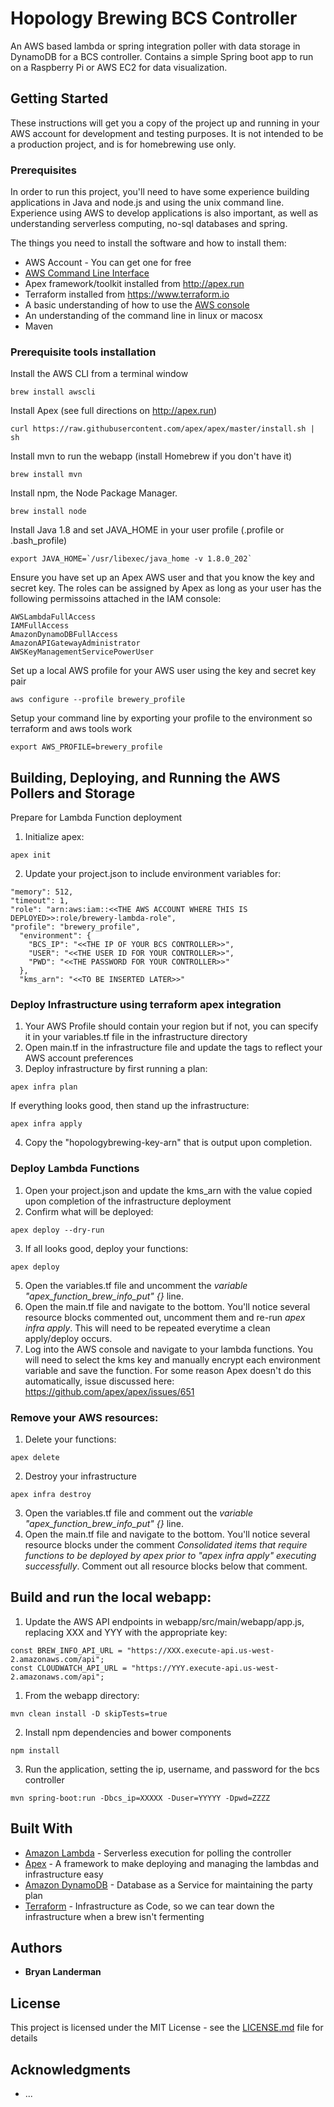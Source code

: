 # Hopology Brewing BCS Controller

An AWS based lambda or spring integration poller with data storage in DynamoDB for a BCS controller.  Contains a simple Spring boot app to run on a Raspberry Pi or AWS EC2 for data visualization.

## Getting Started

These instructions will get you a copy of the project up and running in your AWS account for development and testing purposes. It is not intended to be a production project, and is for homebrewing use only.

### Prerequisites

In order to run this project, you'll need to have some experience building applications in Java and node.js and using the unix command line. Experience using AWS to develop applications is also important, as well as understanding serverless computing, no-sql databases and spring.
    
The things you need to install the software and how to install them:

*  AWS Account - You can get one for free
*  [AWS Command Line Interface](https://aws.amazon.com/cli/)
*  Apex framework/toolkit installed from http://apex.run
*  Terraform installed from https://www.terraform.io
*  A basic understanding of how to use the [AWS console](http://console.aws.amazon.com)
*  An understanding of the command line in linux or macosx
*  Maven

### Prerequisite tools installation
Install the AWS CLI from a terminal window

```
brew install awscli
```

Install Apex (see full directions on http://apex.run)

```
curl https://raw.githubusercontent.com/apex/apex/master/install.sh | sh
```

Install mvn to run the webapp (install Homebrew if you don't have it)

```
brew install mvn
```

Install npm, the Node Package Manager.

```
brew install node
```

Install Java 1.8 and set JAVA_HOME in your user profile (.profile or .bash_profile)

```
export JAVA_HOME=`/usr/libexec/java_home -v 1.8.0_202`
```

Ensure you have set up an Apex AWS user and that you know the key and secret key. The roles can be assigned by Apex as long as your user has the following permissoins attached in the IAM console:

```
AWSLambdaFullAccess
IAMFullAccess
AmazonDynamoDBFullAccess
AmazonAPIGatewayAdministrator
AWSKeyManagementServicePowerUser
```

Set up a local AWS profile for your AWS user using the key and secret key pair

```
aws configure --profile brewery_profile
```

Setup your command line by exporting your profile to the environment so terraform and aws tools work

```
export AWS_PROFILE=brewery_profile
```


## Building, Deploying, and Running the AWS Pollers and Storage

Prepare for Lambda Function deployment
1. Initialize apex:
```
apex init
```

2. Update your project.json to include environment variables for:
```
"memory": 512,
"timeout": 1,
"role": "arn:aws:iam::<<THE AWS ACCOUNT WHERE THIS IS DEPLOYED>>:role/brewery-lambda-role",
"profile": "brewery_profile",
  "environment": {
    "BCS_IP": "<<THE IP OF YOUR BCS CONTROLLER>>",
    "USER": "<<THE USER ID FOR YOUR CONTROLLER>>",
    "PWD": "<<THE PASSWORD FOR YOUR CONTROLLER>>"
  },
  "kms_arn": "<<TO BE INSERTED LATER>>"
```

### Deploy Infrastructure using terraform apex integration
1. Your AWS Profile should contain your region but if not, you can specify it in your variables.tf file in the infrastructure directory
2. Open main.tf in the infrastructure file and update the tags to reflect your AWS account preferences
3. Deploy infrastructure by first running a plan:
```
apex infra plan
```

If everything looks good, then stand up the infrastructure:
```
apex infra apply
```

4. Copy the "hopologybrewing-key-arn" that is output upon completion.

### Deploy Lambda Functions
1. Open your project.json and update the kms_arn with the value copied upon completion of the infrastructure deployment
2. Confirm what will be deployed:
```
apex deploy --dry-run
```
3. If all looks good, deploy your functions:
```
apex deploy
```
5. Open the variables.tf file and uncomment the *variable "apex_function_brew_info_put" {}* line.
6. Open the main.tf file and navigate to the bottom.  You'll notice several resource blocks commented out, uncomment them and re-run *apex infra apply*.  This will need to be repeated everytime a clean apply/deploy occurs.
7. Log into the AWS console and navigate to your lambda functions.  You will need to select the kms key and manually encrypt each environment variable and save the function.  For some reason Apex doesn't do this automatically, issue discussed here: https://github.com/apex/apex/issues/651

### Remove your AWS resources:
1. Delete your functions:
```
apex delete
```

2. Destroy your infrastructure
```
apex infra destroy
```
3. Open the variables.tf file and comment out the *variable "apex_function_brew_info_put" {}* line.
4. Open the main.tf file and navigate to the bottom.  You'll notice several resource blocks under the comment *Consolidated items that require functions to be deployed by apex prior to "apex infra apply" executing successfully*.  Comment out all resource blocks below that comment. 

## Build and run the local webapp:
1. Update the AWS API endpoints in webapp/src/main/webapp/app.js, replacing XXX and YYY with the appropriate key:
```
const BREW_INFO_API_URL = "https://XXX.execute-api.us-west-2.amazonaws.com/api";
const CLOUDWATCH_API_URL = "https://YYY.execute-api.us-west-2.amazonaws.com/api";
```
1. From the webapp directory:
```
mvn clean install -D skipTests=true
```
2. Install npm dependencies and bower components
```
npm install
```
3. Run the application, setting the ip, username, and password for the bcs controller
```
mvn spring-boot:run -Dbcs_ip=XXXXX -Duser=YYYYY -Dpwd=ZZZZ
```
## Built With

* [Amazon Lambda](https://aws.amazon.com/lambda/) - Serverless execution for polling the controller
* [Apex](http://apex.run) - A framework to make deploying and managing the lambdas and infrastructure easy
* [Amazon DynamoDB](https://aws.amazon.com/dynamodb/) - Database as a Service for maintaining the party plan
* [Terraform](https://www.terraform.io/) - Infrastructure as Code, so we can tear down the infrastructure when a brew isn't fermenting

## Authors
* **Bryan Landerman**

## License

This project is licensed under the MIT License - see the [LICENSE.md](LICENSE.md) file for details

## Acknowledgments

* ...
